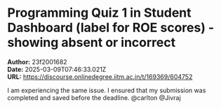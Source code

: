 # Programming Quiz 1 in Student Dashboard (label for ROE scores) - showing absent or incorrect

**Author:** 23f2001682  
**Date:** 2025-03-09T07:46:33.021Z  
**URL:** https://discourse.onlinedegree.iitm.ac.in/t/169369/604752

I am experiencing the same issue. I ensured that my submission was completed and saved before the deadline. @carlton @Jivraj
